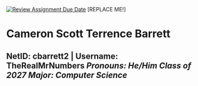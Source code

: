 [![Review Assignment Due Date](https://classroom.github.com/assets/deadline-readme-button-22041afd0340ce965d47ae6ef1cefeee28c7c493a6346c4f15d667ab976d596c.svg)](https://classroom.github.com/a/BpXStGJy)
[REPLACE ME!] 

# Cameron Scott Terrence Barrett
**NetID: cbarrett2 | Username: TheRealMrNumbers**
*Pronouns: He/Him*
*Class of 2027*
*Major: Computer Science*
---

